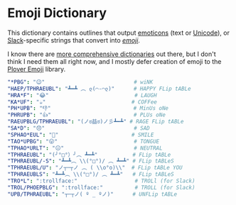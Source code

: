 # Emoji Dictionary

This dictionary contains outlines that output [emoticons][] (text or
[Unicode][]), or [Slack][]-specific strings that convert into _[emoji][]_.

I know there are
[more comprehensive dictionaries][di-steno-dictionaries/dictionaries/emoji.json]
out there, but I don't think I need them all right now, and I mostly defer
creation of emoji to the [Plover Emoji][] library.

```yaml
"*PBG": "😉"                            # wiNK
"HAEP/TPHRAEUBL": "┻━┻ ︵ ლ(⌒-⌒ლ)"      # HAPPY FLip tABLe
"HRA*F": "😂"                           # LAUGH
"KA*UF": "☕"                           # COFFee
"PH*UPB": "👎"                          # MinUs oNe
"PHRUPB": "👍"                          # PLUs oNe
"RAEUPBLG/TPHRAEUBL": "(ノಠ益ಠ)ノ彡┻━┻" # RAGE FLip tABLe
"SA*D": "😞"                            # SAD
"SPHAO*EUL": "🙂"                       # SMILE
"TAO*UPBG": "😛"                        # TONGUE
"TPHAO*URLT": "😐"                      # NEUTRAL
"TPHRAEUBL": "(╯°□°）╯︵ ┻━┻"           # FLip tABLe
"TPHRAEUBL/-S": "┻━┻︵ \\(°□°)/ ︵ ┻━┻" # FLip tABLeS
"TPHRAEUBL/U": "ノ┬─┬ノ ︵ ( \\o°o)\\"  # FLip tABLe YOU
"TPHRAEUBLS": "┻━┻︵ \\(°□°)/ ︵ ┻━┻"   # FLip tABLeS
"TRO*L": ":trollface:"                  # TROLl (for Slack)
"TROL/PHOEPBLG": ":trollface:"          # TROLL (for Slack)
"UPB/TPHRAEUBL": "┬─┬ノ( º _ ºノ)"      # UNFLip tABLe
```

[di-steno-dictionaries/dictionaries/emoji.json]: https://github.com/didoesdigital/steno-dictionaries/blob/master/dictionaries/emoji.json
[emoji]: https://en.wikipedia.org/wiki/Emoji
[emoticons]: https://en.wikipedia.org/wiki/Emoticon
[Plover Emoji]: https://github.com/morinted/plover_emoji
[Slack]: https://slack.com/
[Unicode]: https://en.wikipedia.org/wiki/Unicode
